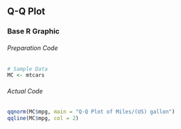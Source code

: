 ## Q-Q Plot
### Base R Graphic
###### Preparation Code
```r
# Sample Data
MC <- mtcars
```
###### Actual Code
```r
qqnorm(MC$mpg, main = "Q-Q Plot of Miles/(US) gallon")
qqline(MC$mpg, col = 2)
```
